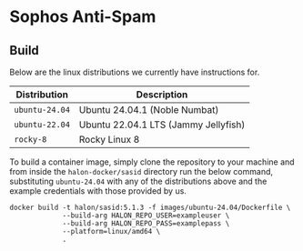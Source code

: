 # Sophos Anti-Spam

## Build

Below are the linux distributions we currently have instructions for.

| Distribution   | Description                          |
| -------------- | -----------------------------------  |
| `ubuntu-24.04` | Ubuntu 24.04.1 (Noble Numbat)        |
| `ubuntu-22.04` | Ubuntu 22.04.1 LTS (Jammy Jellyfish) |
| `rocky-8`      | Rocky Linux 8                        |

To build a container image, simply clone the repository to your machine and from inside the `halon-docker/sasid` directory run the below command, substituting `ubuntu-24.04` with any of the distributions above and the example credentials with those provided by us.

```
docker build -t halon/sasid:5.1.3 -f images/ubuntu-24.04/Dockerfile \
             --build-arg HALON_REPO_USER=exampleuser \
             --build-arg HALON_REPO_PASS=examplepass \
             --platform=linux/amd64 \
             .
```
